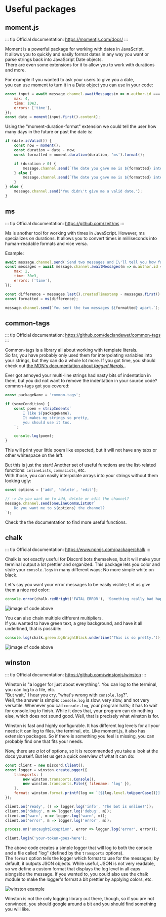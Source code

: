 # Useful packages

## moment.js

::: tip
Official documentation: https://momentjs.com/docs/
:::

Moment is a powerful package for working with dates in JavaScript.  
It allows you to quickly and easily format dates in any way you want or parse strings back into JavaScript Date objects.  
There are even some extensions for it to allow you to work with durations and more.

For example if you wanted to ask your users to give you a date,  
you can use moment to turn it in a Date object you can use in your code:

<!-- eslint-skip -->
```js
const input = await message.channel.awaitMessages(m => m.author.id === message.author.id, {
	max: 4,
	time: 10e3,
	errors: ['time'],
});
const date = moment(input.first().content);
```

Using the "moment-duration-format" extension we could tell the user how many days in the future or past the date is:

```js
if (date.isValid()) {
	const now = moment();
	const duration = date - now;
	const formatted = moment.duration(duration, 'ms').format();

	if (duration > 0) {
		message.channel.send(`The date you gave me is ${formatted} into the future.`);
	} else {
		message.channel.send(`The date you gave me is ${formatted} into the past.`);
	}
} else {
	message.channel.send('You didn\'t give me a valid date.');
}
```

## ms

::: tip
Official documentation: https://github.com/zeit/ms
:::

Ms is another tool for working with times in JavaScript. However, ms specializes on durations.
It allows you to convert times in milliseconds into human-readable formats and vice versa.

Example:

<!-- eslint-skip -->
```js
await message.channel.send('Send two messages and I\'ll tell you how far apart you sent them.');
const messages = await message.channel.awaitMessages(m => m.author.id === message.author.id. {
	max: 2,
	time: 30e3,
	errors: ['time'],
});

const difference = messages.last().createdTimestamp - messages.first().createdTimestamp;
const formatted = ms(difference);

message.channel.send(`You sent the two messages ${formatted} apart.`);
```

## common-tags

::: tip
Official documentation: https://github.com/declandewet/common-tags
:::

Common-tags is a library all about working with template literals.  
So far, you have probably only used them for interpolating variables into your strings, but they can do a whole lot more.
If you got time, you should check out [the MDN's documentation about *tagged literals*.](https://developer.mozilla.org/en-US/docs/Web/JavaScript/Reference/Template_literals#Tagged_templates).

Ever got annoyed your multi-line strings had nasty bits of indentation in them,
but you did not want to remove the indentation in your source code?  
common-tags got you covered:

```js
const packageName = 'common-tags';

if (someCondition) {
	const poem = stripIndents`
		I like ${packageName}.
		It makes my strings so pretty,
		you should use it too.
	`;

	console.log(poem);
}
```

This will print your little poem like expected, but it will not have any tabs or other whitespace on the left.

But this is just the start! Another set of useful functions are the list-related functions:
`inlineLists`, `commaLists`, etc.  
With those, you can easily interpolate arrays into your strings without them looking ugly:

```js
const options = ['add', 'delete', 'edit'];

// -> Do you want me to add, delete or edit the channel?
message.channel.send(oneLineCommaListsOr`
	Do you want me to ${options} the channel?
`);
```

Check the the documentation to find more useful functions.

## chalk

::: tip
Official documentation: https://www.npmjs.com/package/chalk
:::

Chalk is not exactly useful for Discord bots themselves, but it will make your terminal output a lot prettier and organized.
This package lets you color and style your `console.log`s in many different ways; No more simple white on black.

Let's say you want your error messages to be easily visible; Let us give them a nice red color:

```js
console.error(chalk.redBright('FATAL ERROR'), 'Something really bad happened!');
```

![image of code above](~@/images/chalk-red.png)

You can also chain multiple different multipliers.  
If you wanted to have green text, a grey background, and have it all underlined, that is possible:

```js
console.log(chalk.green.bgBrightBlack.underline('This is so pretty.'));
```

![image of code above](~@/images/chalk-ugly.png)

## winston

::: tip
Official documentation: https://github.com/winstonjs/winston
:::

Winston is "a logger for just about everything".
You can log to the terminal, you can log to a file, etc.  
"But wait," I hear you cry, "what's wrong with `console.log`?".  
Well, the answer is simple: `console.log` is slow, very slow, and not very versatile.
Whenever you call `console.log`, your program halts; it has to wait for console.log to finish.
While it does that, your program can do nothing else, which does not sound good.
Well, that is precisely what winston is for.

Winston is fast and highly configurable. It has different log levels for all your needs; it can log to files, the terminal, etc.
Like moment.js, it also has extension packages. So if there is something you feel is missing, you can probably find one that fits your needs.

Now, there are *a lot* of options, so it is recommended you take a look at the docs yourself.
But let us get a quick overview of what it can do:

```js
const client = new Discord.Client();
const logger = winston.createLogger({
	transports: [
		new winston.transports.Console(),
		new winston.transports.File({ filename: 'log' }),
	],
	format: winston.format.printf(log => `[${log.level.toUpperCase()}] - ${log.message}`),
});

client.on('ready', () => logger.log('info', 'The bot is online!'));
client.on('debug', m => logger.log('debug', m));
client.on('warn', m => logger.log('warn', m));
client.on('error', m => logger.log('error', m));

process.on('uncaughtException', error => logger.log('error', error));

client.login('your-token-goes-here');
```

The above code creates a simple logger that will log to both the console and a file called "log" (defined by the `transports` options).  
The `format` option tells the logger which format to use for the messages; by default, it outputs JSON objects.
While useful, JSON is not very readable, so we define a custom format that displays the log level in all caps alongside the message.
If you wanted to, you could also use the chalk module to make the logger's format a bit prettier by applying colors, etc.

![winston example](~@/images/winston.png)

Winston is not the only logging library out there, though, so if you are not convinced, you should google around a bit and
you should find something you will like.
